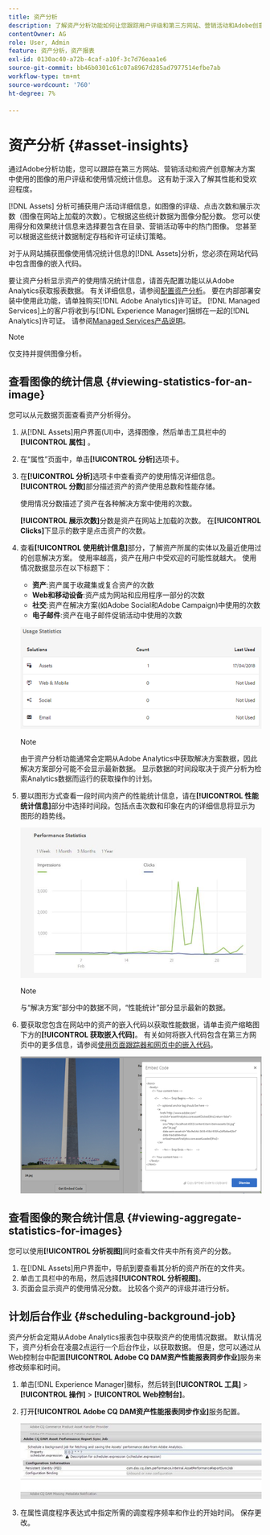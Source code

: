 ```yaml
---
title: 资产分析
description: 了解资产分析功能如何让您跟踪用户评级和第三方网站、营销活动和Adobe创意解决方案中使用的图像的使用情况统计信息。
contentOwner: AG
role: User, Admin
feature: 资产分析，资产报表
exl-id: 0130ac40-a72b-4caf-a10f-3c7d76eaa1e6
source-git-commit: bb46b0301c61c07a8967d285ad7977514efbe7ab
workflow-type: tm+mt
source-wordcount: '760'
ht-degree: 7%

---
```


# 资产分析 {#asset-insights}

通过Adobe分析功能，您可以跟踪在第三方网站、营销活动和资产创意解决方案中使用的图像的用户评级和使用情况统计信息。 这有助于深入了解其性能和受欢迎程度。

[!DNL Assets] 分析可捕获用户活动详细信息，如图像的评级、点击次数和展示次数（图像在网站上加载的次数）。它根据这些统计数据为图像分配分数。 您可以使用得分和效果统计信息来选择要包含在目录、营销活动等中的热门图像。 您甚至可以根据这些统计数据制定存档和许可证续订策略。

对于从网站捕获图像使用情况统计信息的[!DNL Assets]分析，您必须在网站代码中包含图像的嵌入代码。

要让资产分析显示资产的使用情况统计信息，请首先配置功能以从Adobe Analytics获取报表数据。 有关详细信息，请参阅[配置资产分析](/help/assets/configure-asset-insights.md)。 要在内部部署安装中使用此功能，请单独购买[!DNL Adobe Analytics]许可证。 [!DNL Managed Services]上的客户将收到与[!DNL Experience Manager]捆绑在一起的[!DNL Analytics]许可证。 请参阅[Managed Services产品说明](https://helpx.adobe.com/legal/product-descriptions/adobe-experience-manager-managed-services.html)。

>[!NOTE]
>
>仅支持并提供图像分析。

## 查看图像的统计信息 {#viewing-statistics-for-an-image}

您可以从元数据页面查看资产分析得分。

1. 从[!DNL Assets]用户界面(UI)中，选择图像，然后单击工具栏中的&#x200B;**[!UICONTROL 属性]** 。
1. 在“属性”页面中，单击&#x200B;**[!UICONTROL 分析]**&#x200B;选项卡。
1. 在&#x200B;**[!UICONTROL 分析]**&#x200B;选项卡中查看资产的使用情况详细信息。 **[!UICONTROL 分数]**&#x200B;部分描述资产的资产使用总数和性能存储。

   使用情况分数描述了资产在各种解决方案中使用的次数。

   **[!UICONTROL 展示次数]**&#x200B;分数是资产在网站上加载的次数。 在&#x200B;**[!UICONTROL Clicks]**&#x200B;下显示的数字是点击资产的次数。

1. 查看&#x200B;**[!UICONTROL 使用统计信息]**&#x200B;部分，了解资产所属的实体以及最近使用过的创意解决方案。 使用率越高，资产在用户中受欢迎的可能性就越大。 使用情况数据显示在以下标题下：

   * **资产**:资产属于收藏集或复合资产的次数
   * **Web和移动设备**:资产成为网站和应用程序一部分的次数
   * **社交**:资产在解决方案(如Adobe Social和Adobe Campaign)中使用的次数
   * **电子邮件**:资产在电子邮件促销活动中使用的次数

   ![usage_statistics](assets/usage_statistics.png)

   >[!NOTE]
   >
   >由于资产分析功能通常会定期从Adobe Analytics中获取解决方案数据，因此解决方案部分可能不会显示最新数据。 显示数据的时间段取决于资产分析为检索Analytics数据而运行的获取操作的计划。

1. 要以图形方式查看一段时间内资产的性能统计信息，请在&#x200B;**[!UICONTROL 性能统计信息]**&#x200B;部分中选择时间段。包括点击次数和印象在内的详细信息将显示为图形的趋势线。

   ![chlimage_1-3](assets/chlimage_1-3.jpeg)

   >[!NOTE]
   >
   >与“解决方案”部分中的数据不同，“性能统计”部分显示最新的数据。

1. 要获取您包含在网站中的资产的嵌入代码以获取性能数据，请单击资产缩略图下方的&#x200B;**[!UICONTROL 获取嵌入代码]**。 有关如何将嵌入代码包含在第三方网页中的更多信息，请参阅[使用页面跟踪器和网页中的嵌入代码](/help/assets/use-page-tracker.md)。

   ![chlimage_1-98](assets/chlimage_1-303.png)

## 查看图像的聚合统计信息 {#viewing-aggregate-statistics-for-images}

您可以使用&#x200B;**[!UICONTROL 分析视图]**&#x200B;同时查看文件夹中所有资产的分数。

1. 在[!DNL Assets]用户界面中，导航到要查看其分析的资产所在的文件夹。
1. 单击工具栏中的布局，然后选择&#x200B;**[!UICONTROL 分析视图]**。
1. 页面会显示资产的使用情况分数。 比较各个资产的评级并进行分析。

## 计划后台作业 {#scheduling-background-job}

资产分析会定期从Adobe Analytics报表包中获取资产的使用情况数据。 默认情况下，资产分析会在凌晨2点运行一个后台作业，以获取数据。 但是，您可以通过从Web控制台中配置&#x200B;**[!UICONTROL Adobe CQ DAM资产性能报表同步作业]**&#x200B;服务来修改频率和时间。

1. 单击[!DNL Experience Manager]徽标，然后转到&#x200B;**[!UICONTROL 工具]** > **[!UICONTROL 操作]** > **[!UICONTROL Web控制台]**。
1. 打开&#x200B;**[!UICONTROL Adobe CQ DAM资产性能报表同步作业]**&#x200B;服务配置。

   ![chlimage_1-99](assets/chlimage_1-304.png)

1. 在属性调度程序表达式中指定所需的调度程序频率和作业的开始时间。 保存更改。
